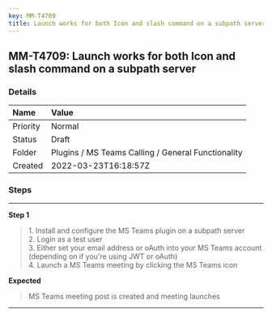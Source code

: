 ```yaml
---
key: MM-T4709
title: Launch works for both Icon and slash command on a subpath server
---
```


## MM-T4709: Launch works for both Icon and slash command on a subpath server

### Details

| Name     | Value                                              |
| :------- | :------------------------------------------------- |
| Priority | Normal                                             |
| Status   | Draft                                              |
| Folder   | Plugins / MS Teams Calling / General Functionality |
| Created  | 2022-03-23T16:18:57Z                               |

### Steps

<hr/>

**Step 1**

> <article>1. Install and configure the MS Teams plugin on a subpath server<br />2. Login as a test user <br />3. Either set your email address or oAuth into your MS Teams account (depending on if you're using JWT or oAuth)<br />4. Launch a MS Teams meeting by clicking the MS Teams icon</article>

**Expected**

> <article>MS Teams meeting post is created and meeting launches</article>

<hr/>
